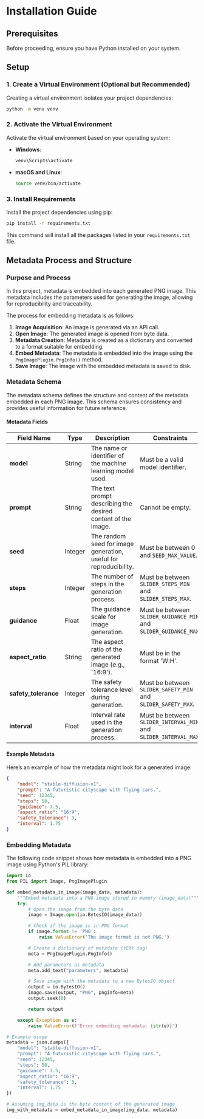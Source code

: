 # Installation Guide

## Prerequisites

Before proceeding, ensure you have Python installed on your system.

## Setup

### 1. Create a Virtual Environment (Optional but Recommended)

Creating a virtual environment isolates your project dependencies:

```bash
python -m venv venv
```

### 2. Activate the Virtual Environment

Activate the virtual environment based on your operating system:

- **Windows**:
  ```bash
  venv\Scripts\activate
  ```

- **macOS and Linux**:
  ```bash
  source venv/bin/activate
  ```

### 3. Install Requirements

Install the project dependencies using pip:

```bash
pip install -r requirements.txt
```

This command will install all the packages listed in your `requirements.txt` file.



## Metadata Process and Structure

### Purpose and Process

In this project, metadata is embedded into each generated PNG image. This metadata includes the parameters used for generating the image, allowing for reproducibility and traceability.

The process for embedding metadata is as follows:

1. **Image Acquisition**: An image is generated via an API call.
2. **Open Image**: The generated image is opened from byte data.
3. **Metadata Creation**: Metadata is created as a dictionary and converted to a format suitable for embedding.
4. **Embed Metadata**: The metadata is embedded into the image using the `PngImagePlugin.PngInfo()` method.
5. **Save Image**: The image with the embedded metadata is saved to disk.

### Metadata Schema

The metadata schema defines the structure and content of the metadata embedded in each PNG image. This schema ensures consistency and provides useful information for future reference.

#### Metadata Fields

| Field Name        | Type     | Description                                                    | Constraints                           |
|-------------------|----------|----------------------------------------------------------------|---------------------------------------|
| **model**         | String   | The name or identifier of the machine learning model used.     | Must be a valid model identifier.     |
| **prompt**        | String   | The text prompt describing the desired content of the image.   | Cannot be empty.                      |
| **seed**          | Integer  | The random seed for image generation, useful for reproducibility. | Must be between 0 and `SEED_MAX_VALUE`.|
| **steps**         | Integer  | The number of steps in the generation process.                 | Must be between `SLIDER_STEPS_MIN` and `SLIDER_STEPS_MAX`. |
| **guidance**      | Float    | The guidance scale for image generation.                       | Must be between `SLIDER_GUIDANCE_MIN` and `SLIDER_GUIDANCE_MAX`. |
| **aspect_ratio**  | String   | The aspect ratio of the generated image (e.g., '16:9').        | Must be in the format 'W:H'.          |
| **safety_tolerance** | Integer | The safety tolerance level during generation.                   | Must be between `SLIDER_SAFETY_MIN` and `SLIDER_SAFETY_MAX`. |
| **interval**      | Float    | Interval rate used in the generation process.                  | Must be between `SLIDER_INTERVAL_MIN` and `SLIDER_INTERVAL_MAX`. |

#### Example Metadata

Here’s an example of how the metadata might look for a generated image:

```json
{
    "model": "stable-diffusion-v1",
    "prompt": "A futuristic cityscape with flying cars.",
    "seed": 12345,
    "steps": 50,
    "guidance": 7.5,
    "aspect_ratio": "16:9",
    "safety_tolerance": 3,
    "interval": 1.75
}
```

### Embedding Metadata

The following code snippet shows how metadata is embedded into a PNG image using Python's PIL library:

```python
import io
from PIL import Image, PngImagePlugin

def embed_metadata_in_image(image_data, metadata):
    """Embed metadata into a PNG image stored in memory (image_data)"""
    try:
        # Open the image from the byte data
        image = Image.open(io.BytesIO(image_data))

        # Check if the image is in PNG format
        if image.format != 'PNG':
            raise ValueError('The image format is not PNG.')

        # Create a dictionary of metadata (tEXt tag)
        meta = PngImagePlugin.PngInfo()

        # Add parameters as metadata
        meta.add_text("parameters", metadata)

        # Save image with the metadata to a new BytesIO object
        output = io.BytesIO()
        image.save(output, "PNG", pnginfo=meta)
        output.seek(0)

        return output

    except Exception as e:
        raise ValueError(f"Error embedding metadata: {str(e)}")

# Example usage
metadata = json.dumps({
    "model": "stable-diffusion-v1",
    "prompt": "A futuristic cityscape with flying cars.",
    "seed": 12345,
    "steps": 50,
    "guidance": 7.5,
    "aspect_ratio": "16:9",
    "safety_tolerance": 3,
    "interval": 1.75
})

# Assuming img_data is the byte content of the generated image
img_with_metadata = embed_metadata_in_image(img_data, metadata)
